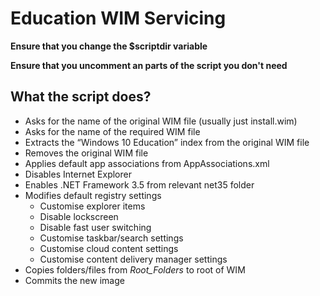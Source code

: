 # Education WIM Servicing

**Ensure that you change the $scriptdir variable**

**Ensure that you uncomment an parts of the script you don't need**

## What the script does?

- Asks for the name of the original WIM file (usually just install.wim)
- Asks for the name of the required WIM file
- Extracts the “Windows 10 Education” index from the original WIM file 
- Removes the original WIM file 
- Applies default app associations from AppAssociations.xml
- Disables Internet Explorer
- Enables .NET Framework 3.5 from relevant net35 folder 
- Modifies default registry settings
  - Customise explorer items
  - Disable lockscreen
  - Disable fast user switching
  - Customise taskbar/search settings
  - Customise cloud content settings
  - Customise content delivery manager settings
- Copies folders/files from *Root_Folders* to root of WIM
- Commits the new image
